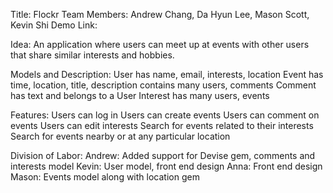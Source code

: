 Title: Flockr
Team Members: Andrew Chang, Da Hyun Lee, Mason Scott, Kevin Shi
Demo Link: 

Idea: An application where users can meet up at events with other users that share similar interests and hobbies. 

Models and Description:
User
has name, email, interests, location
Event
has time, location, title, description
contains many users, comments
Comment
has text and belongs to a User 
Interest
has many users, events

Features:
Users can log in
Users can create events
Users can comment on events
Users can edit interests
Search for events related to their interests 
Search for events nearby or at any particular location

Division of Labor:
Andrew: Added support for Devise gem, comments and interests model
Kevin: User model, front end design
Anna: Front end design
Mason: Events model along with location gem